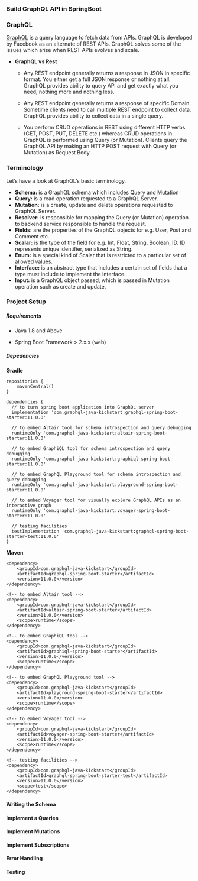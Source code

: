 ### Build GraphQL API in SpringBoot

### GraphQL

[GraphQL](https://graphql.org/) is a query language to fetch data from APIs. GraphQL is developed by Facebook as an alternate of REST APIs. GraphQL solves some of the issues which arise when REST APIs evolves and scale.

- **GraphQL vs Rest**
  
  - Any REST endpoint generally returns a response in JSON in specific format. You either get a full JSON response or nothing at all. GraphQL provides ability to query API and get exactly what you need, nothing more and nothing less.
  
  - Any REST endpoint generally returns a response of specific Domain. Sometime clients need to call multiple REST endpoint to collect data. GraphQL provides ability to collect data in a single query.
  
  - You perform CRUD operations in REST using different HTTP verbs (GET, POST, PUT, DELETE etc.) whereas CRUD operations in GraphQL is performed using Query (or Mutation). Clients query the GraphQL API by making an HTTP POST request with Query (or Mutation) as Request Body.

### Terminology

Let’s have a look at GraphQL’s basic terminology.

- **Schema:** is a GraphQL schema which includes Query and Mutation
- **Query:** is a read operation requested to a GraphQL Server.
- **Mutation:** is a create, update and delete operations requested to GraphQL Server.
- **Resolver:** is responsible for mapping the Query (or Mutation) operation to backend service responsible to handle the request.
- **Fields:** are the properties of the GraphQL objects for e.g. User, Post and Comment etc.
- **Scalar:** is the type of the field for e.g. Int, Float, String, Boolean, ID. ID represents unique identifier, serialized as String.
- **Enum:** is a special kind of Scalar that is restricted to a particular set of allowed values.
- **Interface:** is an abstract type that includes a certain set of fields that a type must include to implement the interface.
- **Input:** is a GraphQL object passed, which is passed in Mutation operation such as create and update.

#### 

### Project Setup

##### Requirements

- Java 1.8 and Above
* Spring Boot Framework > 2.x.x (web)

##### Depedencies

**Gradle**

```
repositories {
    mavenCentral()
}

dependencies {
  // to turn spring boot application into GraphQL server
  implementation 'com.graphql-java-kickstart:graphql-spring-boot-starter:11.0.0'

  // to embed Altair tool for schema introspection and query debugging
  runtimeOnly 'com.graphql-java-kickstart:altair-spring-boot-starter:11.0.0'

  // to embed GraphiQL tool for schema introspection and query debugging
  runtimeOnly 'com.graphql-java-kickstart:graphiql-spring-boot-starter:11.0.0'

  // to embed GraphQL Playground tool for schema introspection and query debugging
  runtimeOnly 'com.graphql-java-kickstart:playground-spring-boot-starter:11.0.0'

  // to embed Voyager tool for visually explore GraphQL APIs as an interactive graph 
  runtimeOnly 'com.graphql-java-kickstart:voyager-spring-boot-starter:11.0.0'

  // testing facilities
  testImplementation 'com.graphql-java-kickstart:graphql-spring-boot-starter-test:11.0.0'
}
```

**Maven**

```
<dependency>
    <groupId>com.graphql-java-kickstart</groupId>
    <artifactId>graphql-spring-boot-starter</artifactId>
    <version>11.0.0</version>
</dependency>

<!-- to embed Altair tool -->
<dependency>
    <groupId>com.graphql-java-kickstart</groupId>
    <artifactId>altair-spring-boot-starter</artifactId>
    <version>11.0.0</version>
    <scope>runtime</scope>
</dependency>

<!-- to embed GraphiQL tool -->
<dependency>
    <groupId>com.graphql-java-kickstart</groupId>
    <artifactId>graphiql-spring-boot-starter</artifactId>
    <version>11.0.0</version>
    <scope>runtime</scope>
</dependency>

<!-- to embed GraphQL Playground tool -->
<dependency>
    <groupId>com.graphql-java-kickstart</groupId>
    <artifactId>playground-spring-boot-starter</artifactId>
    <version>11.0.0</version>
    <scope>runtime</scope>
</dependency>

<!-- to embed Voyager tool -->
<dependency>
    <groupId>com.graphql-java-kickstart</groupId>
    <artifactId>voyager-spring-boot-starter</artifactId>
    <version>11.0.0</version>
    <scope>runtime</scope>
</dependency>

<!-- testing facilities -->
<dependency>
    <groupId>com.graphql-java-kickstart</groupId>
    <artifactId>graphql-spring-boot-starter-test</artifactId>
    <version>11.0.0</version>
    <scope>test</scope>
</dependency>
```

#### Writing the Schema

#### Implement a Queries

#### Implement Mutations

#### Implement Subscriptions

#### Error Handling

#### Testing
